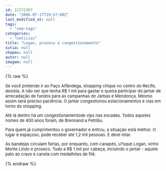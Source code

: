 ```yaml
---
id: 12372307
date: "2006-07-17T19:57:00Z"
last_modified_at: null
tags:
  - "sem-tags"
categories:
  - "noticias"
title: "Logan, proseco e congestionamento"
sutia: null
chapeu: null
autor: null
imagem: null
---
```

{% raw %}
<p><FONT size=2></p>
<p><P>Se você pretende ir ao Paço Alfândega, shopping chique no centro do Recife, desista. A não ser que tenha R$ 1 mil para gastar e queira participar do jantar de arrecadação de fundos para as campanhas de Jarbas e Mendonça. Mesmo assim será preciso paciência. O jantar congestionou estacionamentos e vias em torno do shopping.</P></p>
<p><P>Até lá dentro há um congestionamentode vips nas escadas. Todos aqueles nomes de 400 anos foram, de Brennand a Petribu.</P></p>
<p><P>Para quem já cumprimentou o governador e entrou, a situação está melhor. O lugar é espaçoso, pode receber até 1,2 mil pessoas. E deve lotar. </P></p>
<p><P>As bandejas circulam fartas, por enquanto, com canapés, u?sque Logan, vinho Monte Lindo e proseco. Tudo a R$ 1 mil por cabeça, incluindo o jantar - aquele pato ao cravo e canela com medalhões de filé.</P></FONT> </p>
{% endraw %}